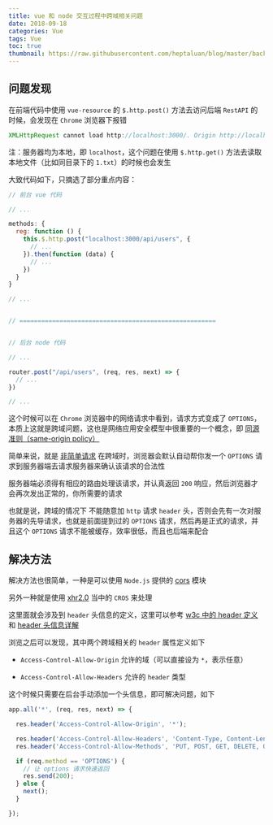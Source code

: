 ```yaml
---
title: vue 和 node 交互过程中跨域相关问题
date: 2018-09-18
categories: Vue
tags: Vue
toc: true
thumbnail: https://raw.githubusercontent.com/heptaluan/blog/master/backups/cdn/cover/14.jpg
---
```


## 问题发现

在前端代码中使用 `vue-resource` 的 `$.http.post()` 方法去访问后端 `RestAPI` 的时候，会发现在 `Chrome` 浏览器下报错

<!--more-->



```js
XMLHttpRequest cannot load http://localhost:3000/. Origin http://localhost is not allowed by Access-Control-Allow-Origin.
```

注：服务器均为本地，即 `localhost`，这个问题在使用 `$.http.get()` 方法去读取本地文件（比如同目录下的 `1.txt`）的时候也会发生

大致代码如下，只摘选了部分重点内容：

```js
// 前台 vue 代码

// ...

methods: {
  reg: function () {
    this.$.http.post("localhost:3000/api/users", {
      // ...
    }).then(function (data) {
      // ...
    })
  }
}

// ...


// ======================================================


// 后台 node 代码

// ...

router.post("/api/users", (req, res, next) => {
  // ...
})

// ...
```

这个时候可以在 `Chrome` 浏览器中的网络请求中看到，请求方式变成了 `OPTIONS`，本质上这就是跨域问题，这也是网络应用安全模型中很重要的一个概念，即 [同源准则（same-origin policy）](https://segmentfault.com/a/1190000000709909)

简单来说，就是 [非简单请求](http://www.ruanyifeng.com/blog/2016/04/cors.html) 在跨域时，浏览器会默认自动帮你发一个 `OPTIONS` 请求到服务器端去请求服务器来确认该请求的合法性

服务器端必须得有相应的路由处理该请求，并认真返回 `200` 响应，然后浏览器才会再次发出正常的，你所需要的请求

也就是说，跨域的情况下 不能随意加 `http` 请求 `header` 头，否则会先有一次对服务器的先导请求，也就是前面提到过的 `OPTIONS` 请求，然后再是正式的请求，并且这个 `OPTIONS` 请求不能被缓存，效率很低，而且也后端来配合


## 解决方法

解决方法也很简单，一种是可以使用 `Node.js` 提供的 [cors](https://github.com/expressjs/cors) 模块

另外一种就是使用 [xhr2.0](https://www.html5rocks.com/en/tutorials/file/xhr2/) 当中的 `CROS` 来处理

这里面就会涉及到 `header` 头信息的定义，这里可以参考 [w3c 中的 header 定义](http://www.w3.org/Protocols/rfc2616/rfc2616-sec14.html) 和 [header 头信息详解](http://kb.cnblogs.com/page/92320/)

浏览之后可以发现，其中两个跨域相关的 `header` 属性定义如下

* `Access-Control-Allow-Origin`    允许的域（可以直接设为 `*`，表示任意）

* `Access-Control-Allow-Headers`   允许的 `header` 类型


这个时候只需要在后台手动添加一个头信息，即可解决问题，如下

```js
app.all('*', (req, res, next) => {

  res.header('Access-Control-Allow-Origin', '*');

  res.header('Access-Control-Allow-Headers', 'Content-Type, Content-Length, Authorization, Accept, X-Requested-With , yourHeaderFeild');
  res.header('Access-Control-Allow-Methods', 'PUT, POST, GET, DELETE, OPTIONS');

  if (req.method == 'OPTIONS') {
    // 让 options 请求快速返回
    res.send(200);
  } else {
    next();
  }

});
```
